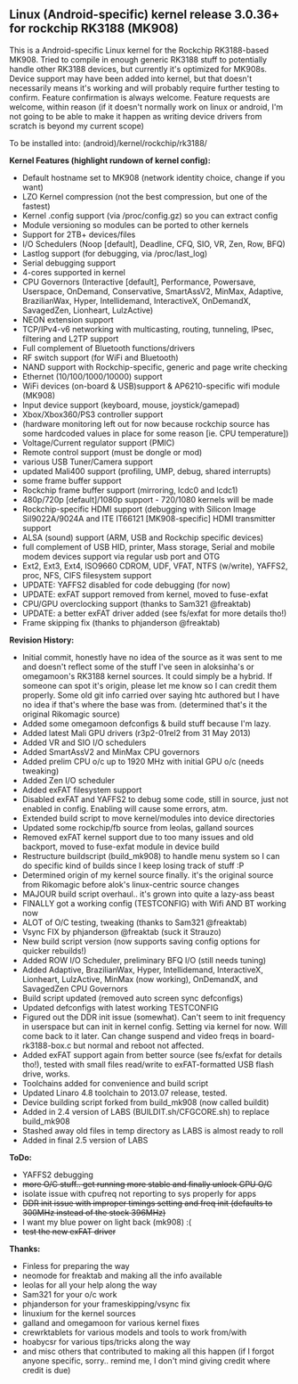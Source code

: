 Linux (Android-specific) kernel release 3.0.36+ for rockchip RK3188 (MK908)
------------

This is a Android-specific Linux kernel for the Rockchip RK3188-based MK908.
Tried to compile in enough generic RK3188 stuff to potentially handle other
RK3188 devices, but currently it's optimized for MK908s. Device support may
have been added into kernel, but that doesn't necessarily means it's working
and will probably require further testing to confirm. Feature confirmation
is always welcome. Feature requests are welcome, within reason (if it doesn't
normally work on linux or android, I'm not going to be able to make it
happen as writing device drivers from scratch is beyond my current scope)

To be installed into: (android)/kernel/rockchip/rk3188/

**Kernel Features (highlight rundown of kernel config):**
- Default hostname set to MK908 (network identity choice, change if you want)
- LZO Kernel compression (not the best compression, but one of the fastest)
- Kernel .config support (via /proc/config.gz) so you can extract config
- Module versioning so modules can be ported to other kernels
- Support for 2TB+ devices/files
- I/O Schedulers (Noop [default], Deadline, CFQ, SIO, VR, Zen, Row, BFQ)
- Lastlog support (for debugging, via /proc/last_log)
- Serial debugging support
- 4-cores supported in kernel
- CPU Governors (Interactive [default], Performance, Powersave, Userspace,
OnDemand, Conservative, SmartAssV2, MinMax, Adaptive, BrazilianWax, Hyper, Intellidemand, InteractiveX, OnDemandX, SavagedZen, Lionheart, LulzActive)
- NEON extension support
- TCP/IPv4-v6 networking with multicasting, routing, tunneling, IPsec, 
filtering and L2TP support
- Full complement of Bluetooth functions/drivers
- RF switch support (for WiFi and Bluetooth)
- NAND support with Rockchip-specific, generic and page write checking
- Ethernet (10/100/1000/10000) support
- WiFi devices (on-board & USB)support & AP6210-specific wifi module (MK908)
- Input device support (keyboard, mouse, joystick/gamepad)
- Xbox/Xbox360/PS3 controller support
- (hardware monitoring left out for now because rockchip source has some 
hardcoded values in place for some reason [ie. CPU temperature])
- Voltage/Current regulator support (PMIC)
- Remote control support (must be dongle or mod)
- various USB Tuner/Camera support
- updated Mali400 support (profiling, UMP, debug, shared interrupts)
- some frame buffer support 
- Rockchip frame buffer support (mirroring, lcdc0 and lcdc1)
- 480p/720p [default]/1080p support - 720/1080 kernels will be made
- Rockchip-specific HDMI support (debugging with Silicon Image 
SiI9022A/9024A and ITE IT66121 [MK908-specific] HDMI transmitter support
- ALSA (sound) support (ARM, USB and Rockchip specific devices)
- full complement of USB HID, printer, Mass storage, Serial and mobile modem
devices support via regular usb port and OTG
- Ext2, Ext3, Ext4, ISO9660 CDROM, UDF, VFAT, NTFS (w/write), YAFFS2,
proc, NFS, CIFS filesystem support
- UPDATE: YAFFS2 disabled for code debugging (for now)
- UPDATE: exFAT support removed from kernel, moved to fuse-exfat
- CPU/GPU overclocking support (thanks to Sam321 @freaktab)
- UPDATE: a better exFAT driver added (see fs/exfat for more details tho!)
- Frame skipping fix (thanks to phjanderson @freaktab)

**Revision History:**
- Initial commit, honestly have no idea of the source as it was sent to me
and doesn't reflect some of the stuff I've seen in aloksinha's or omegamoon's
RK3188 kernel sources. It could simply be a hybrid. If someone can spot it's 
origin, please let me know so I can credit them properly. Some old git info
carried over saying htc authored but I have no idea if that's where the base
was from. (determined that's it the original Rikomagic source)
- Added some omegamoon defconfigs & build stuff because I'm lazy.
- Added latest Mali GPU drivers (r3p2-01rel2 from 31 May 2013)
- Added VR and SIO I/O schedulers
- Added SmartAssV2 and MinMax CPU governors
- Added prelim CPU o/c up to 1920 MHz with initial GPU o/c (needs tweaking)
- Added Zen I/O scheduler
- Added exFAT filesystem support
- Disabled exFAT and YAFFS2 to debug some code, still in source, just not
enabled in config. Enabling will cause some errors, atm.
- Extended build script to move kernel/modules into device directories
- Updated some rockchip/fb source from leolas, galland sources
- Removed exFAT kernel support due to too many issues and old backport,
moved to fuse-exfat module in device build
- Restructure buildscript (build_mk908) to handle menu system so I can
do specific kind of builds since I keep losing track of stuff :P
- Determined origin of my kernel source finally. it's the original source
from Rikomagic before alok's linux-centric source changes
- MAJOUR build script overhaul.. it's grown into quite a lazy-ass beast
- FINALLY got a working config (TESTCONFIG) with Wifi AND BT working now
- ALOT of O/C testing, tweaking (thanks to Sam321 @freaktab)
- Vsync FIX by phjanderson @freaktab (suck it Strauzo)
- New build script version (now supports saving config options for quicker rebuilds!)
- Added ROW I/O Scheduler, preliminary BFQ I/O (still needs tuning)
- Added Adaptive, BrazilianWax, Hyper, Intellidemand, InteractiveX, Lionheart, LulzActive, MinMax (now working), OnDemandX, and SavagedZen CPU Governors
- Build script updated (removed auto screen sync defconfigs)
- Updated defconfigs with latest working TESTCONFIG
- Figured out the DDR init issue (somewhat). Can't seem to init frequency in userspace but can init in kernel config. Setting via kernel for now. Will come back to it later. Can change suspend and video freqs in board-rk3188-box.c but normal and reboot not affected.
- Added exFAT support again from better source (see fs/exfat for details tho!), tested with small files read/write to exFAT-formatted USB flash drive, works.
- Toolchains added for convenience and build script
- Updated Linaro 4.8 toolchain to 2013.07 release, tested. 
- Device building script forked from build_mk908 (now called buildit)
- Added in 2.4 version of LABS (BUILDIT.sh/CFGCORE.sh) to replace build_mk908
- Stashed away old files in temp directory as LABS is almost ready to roll
- Added in final 2.5 version of LABS

**ToDo:**
- YAFFS2 debugging
- <del>more O/C stuff.. get running more stable and finally unlock GPU O/C</del>
- isolate issue with cpufreq not reporting to sys properly for apps
- <del>DDR init issue with improper timings setting and freq init (defaults to 300MHz instead of the stock 396MHz)</del>
- I want my blue power on light back (mk908) :(
- <del>test the new exFAT driver</del>

**Thanks:**
- Finless for preparing the way
- neomode for freaktab and making all the info available
- leolas for all your help along the way
- Sam321 for your o/c work
- phjanderson for your frameskipping/vsync fix
- linuxium for the kernel sources
- galland and omegamoon for various kernel fixes
- crewrktablets for various models and tools to work from/with
- hoabycsr for various tips/tricks along the way
- and misc others that contributed to making all this happen
(if I forgot anyone specific, sorry.. remind me, I don't mind giving credit where credit is due)
